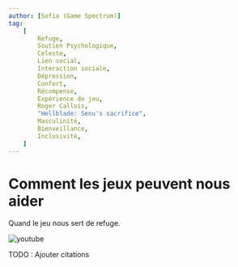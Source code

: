 ```yaml
---
author: [Sofia (Game Spectrum)]
tag:
    [
        Refuge,
        Soutien Psychologique,
        Celeste,
        Lien social,
        Interaction sociale,
        Dépression,
        Confort,
        Récompense,
        Expérience de jeu,
        Roger Callois,
        "Hellblade: Senu's sacrifice",
        Masculinité,
        Bienveillance,
        Inclusivité,
    ]
---
```


# Comment les jeux peuvent nous aider

Quand le jeu nous sert de refuge.

![youtube](https://www.youtube.com/watch?v=9jiNWK9dUy8)

TODO : Ajouter citations
